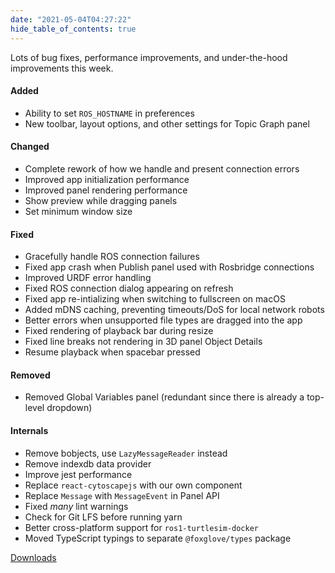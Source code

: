 ```yaml
---
date: "2021-05-04T04:27:22"
hide_table_of_contents: true
---
```

 Lots of bug fixes, performance improvements, and under-the-hood improvements this week.

#### Added

- Ability to set `ROS_HOSTNAME` in preferences
- New toolbar, layout options, and other settings for Topic Graph panel

#### Changed

- Complete rework of how we handle and present connection errors
- Improved app initialization performance
- Improved panel rendering performance
- Show preview while dragging panels
- Set minimum window size

#### Fixed

- Gracefully handle ROS connection failures
- Fixed app crash when Publish panel used with Rosbridge connections
- Improved URDF error handling
- Fixed ROS connection dialog appearing on refresh
- Fixed app re-intializing when switching to fullscreen on macOS
- Added mDNS caching, preventing timeouts/DoS for local network robots
- Better errors when unsupported file types are dragged into the app
- Fixed rendering of playback bar during resize
- Fixed line breaks not rendering in 3D panel Object Details
- Resume playback when spacebar pressed

#### Removed

- Removed Global Variables panel (redundant since there is already a top-level dropdown)

#### Internals

- Remove bobjects, use `LazyMessageReader` instead
- Remove indexdb data provider
- Improve jest performance
- Replace `react-cytoscapejs` with our own component
- Replace `Message` with `MessageEvent` in Panel API
- Fixed _many_ lint warnings
- Check for Git LFS before running yarn
- Better cross-platform support for `ros1-turtlesim-docker`
- Moved TypeScript typings to separate `@foxglove/types` package



<!-- truncate -->
[Downloads](https://github.com/foxglove/studio/releases/tag/v0.7.0)

